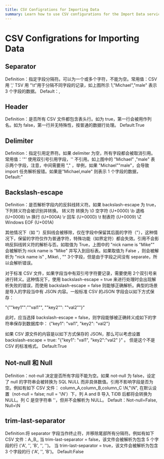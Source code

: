 ```yaml
---
title: CSV Configrations for Importing Data
summary: Learn how to use CSV configurations for the Import Data service on TiDB Cloud.
---
```


# CSV Configrations for Importing Data

## Separator 

Definition：指定字段分隔符。可以为一个或多个字符，不能为空。常用值：CSV 用 ','
TSV 用 "\t"用于分隔不同字段的记录，如上图所示 1,"Michael","male" 表示 3 个字段的数据。
Default：,

## Header

Definition：是否所有 CSV 文件都包含表头行。如为 true，第一行会被用作列名。如为 false，第一行并无特殊性，按普通的数据行处理。
Default:True

## Delimiter

Definition：指定引用定界符。如果 delimiter 为空，所有字段都会被取消引用。常用值：'"' 使用双引号引用字段，'' 不引用。如上图中的 "Michael" ,"male" 表示两个字段，注意，中间需要用 "," ，举例，如果 "Michael""male"，会导致 import 任务解析报错。如果是"Michael,male" 则表示 1 个字段的数据，
Default:"

## Backslash-escape

Definition：是否解析字段内的反斜线转义符。如果 backslash-escape 为 true，下列转义符会被识别并转换。
转义符        转换为
\0        空字符 (U+0000)
\b        退格 (U+0008)
\n        换行 (U+000A)
\r        回车 (U+000D)
\t        制表符 (U+0009)
\Z        Windows EOF (U+001A)

其他情况下（如 \"）反斜线会被移除，仅在字段中保留其后面的字符（"），这种情况下，保留的字符仅作为普通字符，特殊功能（如界定符）都会失效。引用不会影响反斜线转义符的解析与否。如取值为 True，上图中的 "nick name is \"Mike\"" 会被解析为 nick name is "Mike" 并写入到目标表。如果取值为 False ，则会被解析为 "nick name is\" , Mike\ , "" 3个字段，但是由于字段之间没有 separate，所以会解析错误。

对于标准 CSV 文件，如果字段当中有双引号字符要记录，需要使用 2个双引号来进行转义。这种情况下，使用 backslash-escape = true 来进行处理时会出现解析失败的错误，而使用 backslash-escape = false 则能够正确解析。典型的场景是导入的字段当中有 JSON 内容。一般标准 CSV 的JSON 字段会以如下方式保存：

"{""key1"":""val1"", ""key2"": ""val2""}" 

此时，应当选择 backslash-escape = false，则字段能够被正确转义成如下的字符串保存到数据库中：
{"key1": "val1", "key2": "val2"}

如果 CSV 源文件的内容是以如下方式保存的 JSON，那么可以考虑设置 backslash-escape = true: 
"{\"key1\": \"val1\", \"key2\":\"val2\" }" 。 但是这个不是 CSV 的标准格式。
Default:True

## Not-null 和 Null

Definition：not-null 决定是否所有字段不能为空。如果 not-null 为 false，设定了 null 的字符串会被转换为 SQL NULL 而非具体数值。引用不影响字段是否为空。例如有如下 CSV 文件：
column_A,column_B,column_C
\N,"\N",
在默认设置（not-null = false; null = '\N'）下，列 A and B 导入 TiDB 后都将会转换为 NULL。列 C 是空字符串 ''，但并不会解析为 NULL。
Default：Not-null=False, Null=\N

## trim-last-separator

Definition:将 separator 字段当作终止符，并移除尾部所有分隔符。例如有如下 CSV 文件：A,,B,,
当 trim-last-separator = false，该文件会被解析为包含 5 个字段的行 ('A', '', 'B', '', '')。
当 trim-last-separator = true，该文件会被解析为包含 3 个字段的行 ('A', '', 'B')。
Default:False